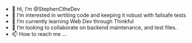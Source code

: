 - 👋 Hi, I’m @StephenCtheDev
- 👀 I’m interested in wrtiting code and keeping it robust with failsafe tests
- 🌱 I’m currently learning Web Dev through Thinkful
- 💞️ I’m looking to collaborate on backend maintenance, and test files.
- 📫 How to reach me ...

<!---
StephenCtheDev/StephenCtheDev is a ✨ special ✨ repository because its `README.md` (this file) appears on your GitHub profile.
You can click the Preview link to take a look at your changes.
--->
